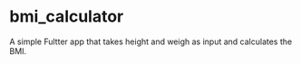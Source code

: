 # bmi_calculator

A simple Fultter app that takes height and weigh as input and calculates the BMI.
